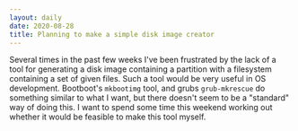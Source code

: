 ```yaml
---
layout: daily
date: 2020-08-28
title: Planning to make a simple disk image creator
---
```


Several times in the past few weeks I've been frustrated by the lack of a tool
for generating a disk image containing a partition with a filesystem containing
a set of given files. Such a tool would be very useful in OS development.
Bootboot's `mkbootimg` tool, and grubs `grub-mkrescue` do something similar to
what I want, but there doesn't seem to be a "standard" way of doing this.
I want to spend some time this weekend working out whether it would be feasible
to make this tool myself.
